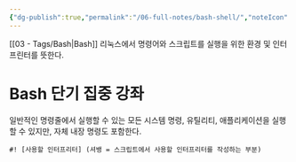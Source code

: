 ```yaml
---
{"dg-publish":true,"permalink":"/06-full-notes/bash-shell/","noteIcon":""}
---
```


 [[03 - Tags/Bash\|Bash]]
리눅스에서 명령어와 스크립트를 실행을 위한 환경 및 인터프린터를 뜻한다.
# Bash 단기 집중 강좌
일반적인 명령줄에서 실행할 수 있는 모든 시스템 명령, 유틸리티, 애플리케이션을 실행할 수 있지만, 자체 내장 명령도 포함한다.
```Shell
#! [사용할 인터프리터] (셔뱅 = 스크립트에서 사용할 인터프리터를 작성하는 부분)
```